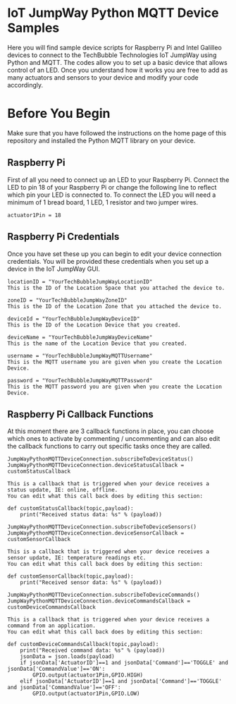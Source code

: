 IoT JumpWay Python MQTT Device Samples
======================================

Here you will find sample device scripts for Raspberry Pi and Intel Galilleo devices to connect to the TechBubble Technologies IoT JumpWay using Python and MQTT. The codes allow you to set up a basic device that allows control of an LED. Once you understand how it works you are free to add as many actuators and sensors to your device and modify your code accordingly.

# Before You Begin

Make sure that you have followed the instructions on the home page of this repository and installed the Python MQTT library on your device.

Raspberry Pi
------------

First of all you need to connect up an LED to your Raspberry Pi. Connect the LED to pin 18 of your Raspberry Pi or change the following line to reflect which pin your LED is connected to. To connect the LED you will need a minimum of 1 bread board, 1 LED, 1 resistor and two jumper wires.

```
actuator1Pin = 18
```

Raspberry Pi Credentials
-------------------------

Once you have set these up you can begin to edit your device connection credentials. You will be provided these credentials when you set up a device in the IoT JumpWay GUI.

```
locationID = "YourTechBubbleJumpWayLocationID" 
This is the ID of the Location Space that you attached the device to.
```
```
zoneID = "YourTechBubbleJumpWayZoneID" 
This is the ID of the Location Zone that you attached the device to.
```
```
deviceId = "YourTechBubbleJumpWayDeviceID" 
This is the ID of the Location Device that you created.
```
```
deviceName = "YourTechBubbleJumpWayDeviceName" 
This is the name of the Location Device that you created.
```
```
username = "YourTechBubbleJumpWayMQTTUsername" 
This is the MQTT username you are given when you create the Location Device.
```
```
password = "YourTechBubbleJumpWayMQTTPassword" 
This is the MQTT password you are given when you create the Location Device.
```

Raspberry Pi Callback Functions
--------------------------------

At this moment there are 3 callback functions in place, you can choose which ones to activate by commenting / uncommenting and can also edit the callback functions to carry out specific tasks once they are called.

```
JumpWayPythonMQTTDeviceConnection.subscribeToDeviceStatus()
JumpWayPythonMQTTDeviceConnection.deviceStatusCallback = customStatusCallback

This is a callback that is triggered when your device receives a status update, IE: online, offline. 
You can edit what this call back does by editing this section:

def customStatusCallback(topic,payload):
	print("Received status data: %s" % (payload))
```

```
JumpWayPythonMQTTDeviceConnection.subscribeToDeviceSensors()
JumpWayPythonMQTTDeviceConnection.deviceSensorCallback = customSensorCallback

This is a callback that is triggered when your device receives a sensor update, IE: temperature readings etc. 
You can edit what this call back does by editing this section:

def customSensorCallback(topic,payload):
	print("Received sensor data: %s" % (payload))
```

```
JumpWayPythonMQTTDeviceConnection.subscribeToDeviceCommands()
JumpWayPythonMQTTDeviceConnection.deviceCommandsCallback = customDeviceCommandsCallback

This is a callback that is triggered when your device receives a command from an application. 
You can edit what this call back does by editing this section:

def customDeviceCommandsCallback(topic,payload):
	print("Received command data: %s" % (payload))
	jsonData = json.loads(payload)
	if jsonData['ActuatorID']==1 and jsonData['Command']=='TOGGLE' and jsonData['CommandValue']=='ON':
		GPIO.output(actuator1Pin,GPIO.HIGH)
	elif jsonData['ActuatorID']==1 and jsonData['Command']=='TOGGLE' and jsonData['CommandValue']=='OFF':
		GPIO.output(actuator1Pin,GPIO.LOW)
```
